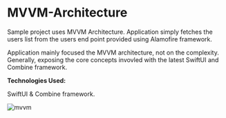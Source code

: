 # MVVM-Architecture

Sample project uses MVVM Architecture. Application simply fetches the users list from the users end point provided using Alamofire framework. 

Application mainly focused the MVVM architecture, not on the complexity. Generally, exposing the core concepts invovled with the latest SwiftUI and Combine framework.

**Technologies Used:**

SwiftUI & Combine framework.

![mvvm](https://user-images.githubusercontent.com/40797128/117545897-6180e000-b045-11eb-94c8-a5c03eb7e100.gif)

